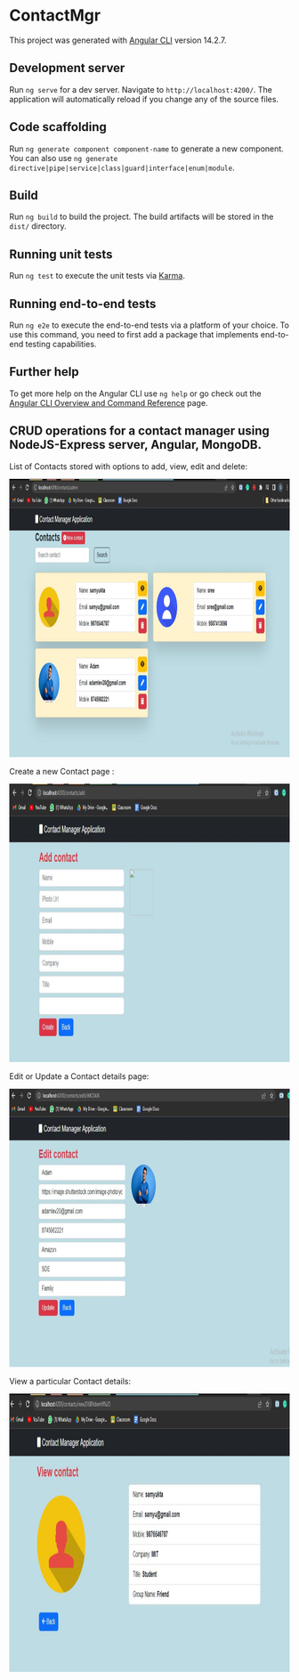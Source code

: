 # ContactMgr

This project was generated with [Angular CLI](https://github.com/angular/angular-cli) version 14.2.7.

## Development server

Run `ng serve` for a dev server. Navigate to `http://localhost:4200/`. The application will automatically reload if you change any of the source files.

## Code scaffolding

Run `ng generate component component-name` to generate a new component. You can also use `ng generate directive|pipe|service|class|guard|interface|enum|module`.

## Build

Run `ng build` to build the project. The build artifacts will be stored in the `dist/` directory.

## Running unit tests

Run `ng test` to execute the unit tests via [Karma](https://karma-runner.github.io).

## Running end-to-end tests

Run `ng e2e` to execute the end-to-end tests via a platform of your choice. To use this command, you need to first add a package that implements end-to-end testing capabilities.

## Further help

To get more help on the Angular CLI use `ng help` or go check out the [Angular CLI Overview and Command Reference](https://angular.io/cli) page.

## CRUD operations for a contact manager using NodeJS-Express server, Angular, MongoDB.

List of Contacts stored with options to add, view, edit and delete: 

<img src="screenshots/contacts.JPG" width="800" height="500" />

Create a new Contact page : 

<img src="screenshots/add contact.JPG" width="800" height="500" />

Edit or Update a Contact details page: 

<img src="screenshots/edit contact.JPG" width="800" height="500" />

View a particular Contact details: 

<img src="screenshots/view contact.JPG" width="800" height="500" />
